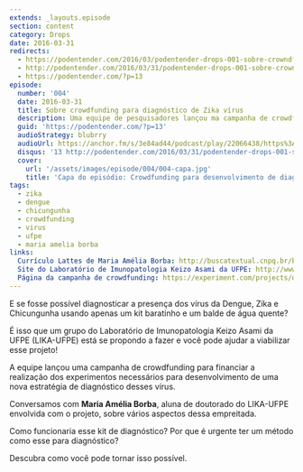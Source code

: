 ```yaml
---
extends: _layouts.episode
section: content
category: Drops
date: 2016-03-31
redirects:
  - https://podentender.com/2016/03/podentender-drops-001-sobre-crowndfunding-para-diagnostico-de-zika-virus.html
  - http://podentender.com/2016/03/31/podentender-drops-001-sobre-crowndfunding-para-diagnostico-de-zika-virus/
  - https://podentender.com/?p=13
episode:
  number: '004'
  date: 2016-03-31
  title: Sobre crowdfunding para diagnóstico de Zika vírus
  description: Uma equipe de pesquisadores lançou ma campanha de crowdfunding para desenvolver um método de diagnóstico do vírus.  
  guid: 'https://podentender.com/?p=13'
  audioStrategy: blubrry
  audioUrl: https://anchor.fm/s/3e84ad44/podcast/play/22066438/https%3A%2F%2Fd3ctxlq1ktw2nl.cloudfront.net%2Fstaging%2F2020-10-3%2F125107001-44100-2-f50c8b5de44d956b.mp3
  disqus: '13 http://podentender.com/2016/03/31/podentender-drops-001-sobre-crowndfunding-para-diagnostico-de-zika-virus/'
  cover:
    url: '/assets/images/episode/004/004-capa.jpg'
    title: 'Capa do episódio: Crowdfunding para desenvolvimento de diagnóstico do Zika vírus'
tags:
  - zika
  - dengue
  - chicungunha
  - crowdfunding
  - virus
  - ufpe
  - maria amelia borba
links:
  Currículo Lattes de Maria Amélia Borba: http://buscatextual.cnpq.br/buscatextual/visualizacv.do?id=K4490046D6
  Site do Laboratório de Imunopatologia Keizo Asami da UFPE: http://www.lika.ufpe.br/
  Página da campanha de crowdfunding: https://experiment.com/projects/detection-of-zika-virus-rapidly-economically-locally-and-reliably-without-the-need-for-a-laboratory-in-brazil
---
```

E se fosse possível diagnosticar a presença dos vírus da Dengue,  Zika e Chicungunha usando apenas um kit
baratinho e um balde de água quente?

É isso que um grupo do Laboratório de Imunopatologia Keizo Asami da UFPE (LIKA-UFPE) está se propondo
a fazer e você pode ajudar a viabilizar esse projeto!

A equipe lançou uma campanha de crowdfunding para financiar a realização dos experimentos necessários
para desenvolvimento de uma nova estratégia de diagnóstico desses vírus.

Conversamos com **Maria Amélia Borba**, aluna de doutorado do LIKA-UFPE envolvida com o projeto,
sobre vários aspectos dessa empreitada.

Como funcionaria esse kit de diagnóstico? Por que é urgente ter um método como esse para diagnóstico?

Descubra como você pode tornar isso possível.
